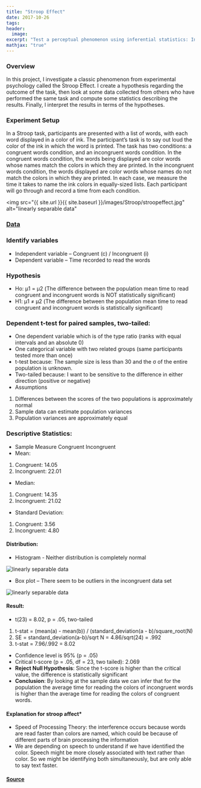 ```yaml
---
title: "Stroop Effect"
date: 2017-10-26
tags:
header:
  image:
excerpt: "Test a perceptual phenomenon using inferential statistics: In this project, I investigate a classic phenomenon from experimental psychology called the Stroop Effect. I create a hypothesis regarding the outcome of the task, then look at some data collected from others who have performed the same task and compute some statistics describing the results. Finally, I interpret the results in terms of the hypotheses."
mathjax: "true"
---
```


### Overview
In this project, I investigate a classic phenomenon from experimental psychology called the Stroop Effect. I create a hypothesis regarding the outcome of the task, then look at some data collected from others who have performed the same task and compute some statistics describing the results. Finally, I interpret the results in terms of the hypotheses.

### Experiment Setup
In a Stroop task, participants are presented with a list of words, with each word displayed in a color of ink. The participant’s task is to say out loud the color of the ink in which the word is printed. The task has two conditions: a congruent words condition, and an incongruent words condition. In the congruent words condition, the words being displayed are color words whose names match the colors in which they are printed. In the incongruent words condition, the words displayed are color words whose names do not match the colors in which they are printed. In each case, we measure the time it takes to name the ink colors in equally-sized lists. Each participant will go through and record a time from each condition.

<img src="{{ site.url }}{{ site.baseurl }}/images/Stroop/stroopeffect.jpg" alt="linearly separable data"

### [Data](https://drive.google.com/file/d/0B9Yf01UaIbUgQXpYb2NhZ29yX1U/view)

### Identify variables
* Independent variable – Congruent (c) / Incongruent (i)
* Dependent variable – Time recorded to read the words

### Hypothesis
* Ηο: μ1 = μ2 (The difference between the population mean time to read congruent and incongruent words is NOT statistically significant)
* Η1: μ1 ≠ μ2 (The difference between the population mean time to read congruent and incongruent words is statistically significant)

### Dependent t-test for paired samples, two-tailed:
* One dependent variable which is of the type ratio (ranks with equal intervals and an absolute 0)
* One categorical variable with two related groups (same participants tested more than once)
* t-test because: The sample size is less than 30 and the σ of the entire population is unknown.
* Two-tailed because: I want to be sensitive to the difference in either direction (positive or negative)
* Assumptions
 1. Differences between the scores of the two populations is approximately normal
 2. Sample data can estimate population variances
 3. Population variances are approximately equal

### Descriptive Statistics:
* Sample Measure	Congruent	Incongruent
* Mean:
1. Congruent: 14.05
2. Incongruent: 22.01
* Median:
1. Congruent: 14.35
2. Incongruent: 21.02
* Standard Deviation:
1. Congruent:	3.56
2. Incongruent: 4.80

#### Distribution:
* Histogram - Neither distribution is completely normal
<img src="{{ site.url }}{{ site.baseurl }}/images/Stroop/Histogram.jpg" alt="linearly separable data">

* Box plot – There seem to be outliers in the incongruent data set
<img src="{{ site.url }}{{ site.baseurl }}/images/Stroop/Box_Plot.jpg" alt="linearly separable data">


#### Result:
* t(23) = 8.02, p = .05, two-tailed
1. t-stat = (mean(a) - mean(b)) / (standard_deviation(a - b)/square_root(N)
2. SE = standard_deviation(a-b)/sqrt N = 4.86/sqrt(24) = .992
3. t-stat = 7.96/.992 = 8.02
* Confidence level is 95% (p = .05)
* Critical t-score (p = .05, df = 23, two tailed): 2.069
* **Reject Null Hypothesis**: Since the t-score is higher than the critical value, the difference is statistically significant
* **Conclusion**: By looking at the sample data we can infer that for the population the average time for reading the colors of incongruent words is higher than the average time for reading the colors of congruent words.

#### Explanation for stroop affect*
* Speed of Processing Theory: the interference occurs because words are read faster than colors are named, which could be because of different parts of brain processing the information
* We are depending on speech to understand if we have identified the color. Speech might be more closely associated with text rather than color. So we might be identifying both simultaneously, but are only able to say text faster.

#### [Source](https://faculty.washington.edu/chudler/words.html)

